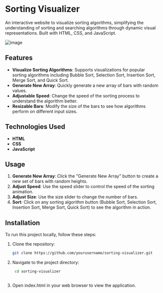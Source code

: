# Sorting Visualizer

An interactive website to visualize sorting algorithms, simplifying the understanding of sorting and searching algorithms through dynamic visual representations. Built with HTML, CSS, and JavaScript.

![image](https://github.com/HritikaPh/Sorting-Visualizer/assets/104688406/194d2cf3-9b91-468b-bc67-b9163019b932
)

## Features

- **Visualize Sorting Algorithms**: Supports visualizations for popular sorting algorithms including Bubble Sort, Selection Sort, Insertion Sort, Merge Sort, and Quick Sort.
- **Generate New Array**: Quickly generate a new array of bars with random values.
- **Adjustable Speed**: Change the speed of the sorting process to understand the algorithm better.
- **Resizable Bars**: Modify the size of the bars to see how algorithms perform on different input sizes.

## Technologies Used

- **HTML**
- **CSS**
- **JavaScript**

## Usage

1. **Generate New Array**: Click the "Generate New Array" button to create a new set of bars with random heights.
2. **Adjust Speed**: Use the speed slider to control the speed of the sorting animation.
3. **Adjust Size**: Use the size slider to change the number of bars.
4. **Sort**: Click on any sorting algorithm button (Bubble Sort, Selection Sort, Insertion Sort, Merge Sort, Quick Sort) to see the algorithm in action.

## Installation

To run this project locally, follow these steps:

1. Clone the repository:
   ```bash
   git clone https://github.com/yourusername/sorting-visualizer.git

2. Navigate to the project directory:
   ```bash
    cd sorting-visualizer
  
3. Open index.html in your web browser to view the application.
